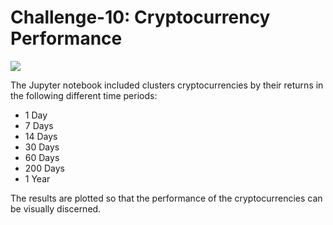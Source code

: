 # Challenge-10: Cryptocurrency Performance

![](https://www.nasdaq.com/sites/acquia.prod/files/styles/720x400/public/2021/05/07/cryptocurrency-Nuthawut-adobe.jpg?h=6acbff97&itok=kyPXtQ0N)

The Jupyter notebook included clusters cryptocurrencies by their returns in the following different time periods:
* 1 Day
* 7 Days
* 14 Days
* 30 Days
* 60 Days
* 200 Days
* 1 Year

The results are plotted so that the performance of the cryptocurrencies can be visually discerned.